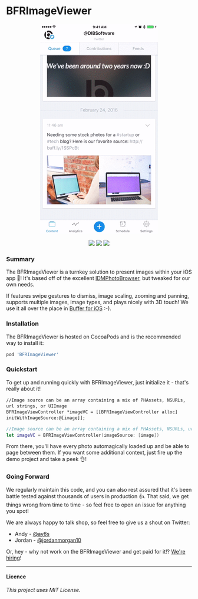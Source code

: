 # BFRImageViewer

<p align="center">
  <img src="/demo.gif?raw=true" alt="Demo" />
</p>
<p align="center">
  <img src="https://img.shields.io/cocoapods/p/BFRImageViewer.svg" />
  <img src="https://img.shields.io/cocoapods/v/BFRImageViewer.svg" />
  <img src="https://img.shields.io/cocoapods/l/BFRImageViewer.svg" />
</p>

### Summary
The BFRImageViewer is a turnkey solution to present images within your iOS app 🎉! It's based off of the excellent [IDMPhotoBrowser](https://github.com/ideaismobile/IDMPhotoBrowser), but tweaked for our own needs.

If features swipe gestures to dismiss, image scaling, zooming and panning, supports multiple images, image types, and plays nicely with 3D touch! We use it all over the place in [Buffer for iOS](https://itunes.apple.com/us/app/buffer-for-twitter-pinterest/id490474324?mt=8) :-).

### Installation
The BFRImageViewer is hosted on CocoaPods and is the recommended way to install it:
```ruby
pod 'BFRImageViewer'
```


### Quickstart
To get up and running quickly with BFRImageViewer, just initialize it - that's really about it!
```objc
//Image source can be an array containing a mix of PHAssets, NSURLs, url strings, or UIImage
BFRImageViewController *imageVC = [[BFRImageViewController alloc] initWithImageSource:@[image]];
```
```swift
//Image source can be an array containing a mix of PHAssets, NSURLs, url strings, or UIImage
let imageVC = BFRImageViewController(imageSource: [image])
```
From there, you'll have every photo automagically loaded up and be able to page between them. If you want some additional context, just fire up the demo project and take a peek 👌!

### Going Forward
We regularly maintain this code, and you can also rest assured that it's been battle tested against thousands of users in production 👍. That said, we get things wrong from time to time - so feel free to open an issue for anything you spot!

We are always happy to talk shop, so feel free to give us a shout on Twitter:

+ Andy - [@ay8s](http://www.twitter.com/ay8s)
+ Jordan - [@jordanmorgan10](http://www.twitter.com/jordanmorgan10)

Or, hey - why not work on the BFRImageViewer and get paid for it!? [We're hiring](http://www.buffer.com/journey)!

- - -
#### Licence
_This project uses MIT License._

